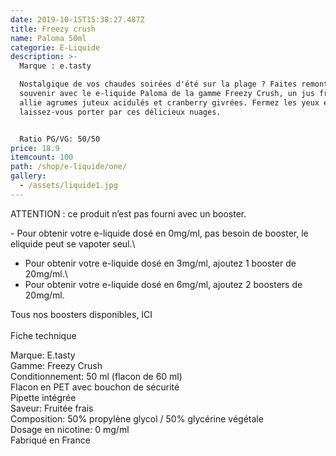 ```yaml
---
date: 2019-10-15T15:38:27.487Z
title: Freezy crush
name: Paloma 50ml
categorie: E-Liquide
description: >-
  Marque : e.tasty

  Nostalgique de vos chaudes soirées d'été sur la plage ? Faites remonter vos
  souvenir avec le e-liquide Paloma de la gamme Freezy Crush, un jus fresh qui
  allie agrumes juteux acidulés et cranberry givrées. Fermez les yeux et
  laissez-vous porter par ces délicieux nuages. 


  Ratio PG/VG: 50/50 
price: 18.9
itemcount: 100
path: /shop/e-liquide/one/
gallery:
  - /assets/liquide1.jpg
---
```

ATTENTION : ce produit n’est pas fourni avec un booster.

\- Pour obtenir votre e-liquide dosé en 0mg/ml, pas besoin de booster, le eliquide peut se vapoter seul.\
- Pour obtenir votre e-liquide dosé en 3mg/ml, ajoutez 1 booster de 20mg/ml.\
- Pour obtenir votre e-liquide dosé en 6mg/ml, ajoutez 2 boosters de 20mg/ml.

Tous nos boosters disponibles, ICI\
\
Fiche technique

Marque: E.tasty\
Gamme: Freezy Crush\
Conditionnement: 50 ml (flacon de 60 ml)\
Flacon en PET avec bouchon de sécurité\
Pipette intégrée\
Saveur: Fruitée frais\
Composition: 50% propylène glycol / 50% glycérine végétale\
Dosage en nicotine: 0 mg/ml\
Fabriqué en France
